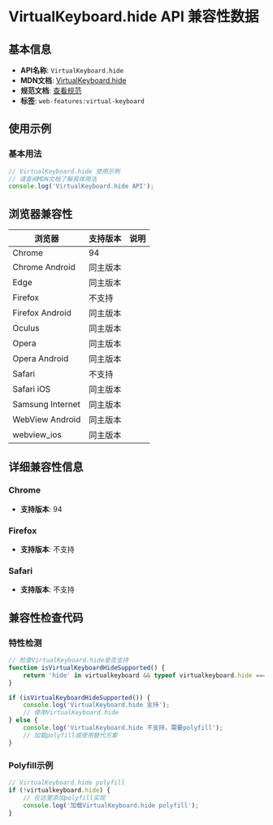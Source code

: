 # VirtualKeyboard.hide API 兼容性数据

## 基本信息

- **API名称**: `VirtualKeyboard.hide`
- **MDN文档**: [VirtualKeyboard.hide](https://developer.mozilla.org/docs/Web/API/VirtualKeyboard/hide)
- **规范文档**: [查看规范](https://w3c.github.io/virtual-keyboard/#dom-virtualkeyboard-hide)
- **标签**: `web-features:virtual-keyboard`

## 使用示例

### 基本用法

```javascript
// VirtualKeyboard.hide 使用示例
// 请查阅MDN文档了解具体用法
console.log('VirtualKeyboard.hide API');
```

## 浏览器兼容性

| 浏览器 | 支持版本 | 说明 |
|--------|----------|------|
| Chrome | 94 |  |
| Chrome Android | 同主版本 |  |
| Edge | 同主版本 |  |
| Firefox | 不支持 |  |
| Firefox Android | 同主版本 |  |
| Oculus | 同主版本 |  |
| Opera | 同主版本 |  |
| Opera Android | 同主版本 |  |
| Safari | 不支持 |  |
| Safari iOS | 同主版本 |  |
| Samsung Internet | 同主版本 |  |
| WebView Android | 同主版本 |  |
| webview_ios | 同主版本 |  |

## 详细兼容性信息

### Chrome

- **支持版本**: 94

### Firefox

- **支持版本**: 不支持

### Safari

- **支持版本**: 不支持

## 兼容性检查代码

### 特性检测

```javascript
// 检查VirtualKeyboard.hide是否支持
function isVirtualKeyboardHideSupported() {
    return 'hide' in virtualkeyboard && typeof virtualkeyboard.hide === 'function';
}

if (isVirtualKeyboardHideSupported()) {
    console.log('VirtualKeyboard.hide 支持');
    // 使用VirtualKeyboard.hide
} else {
    console.log('VirtualKeyboard.hide 不支持，需要polyfill');
    // 加载polyfill或使用替代方案
}
```

### Polyfill示例

```javascript
// VirtualKeyboard.hide polyfill
if (!virtualkeyboard.hide) {
    // 在这里添加polyfill实现
    console.log('加载VirtualKeyboard.hide polyfill');
}
```


